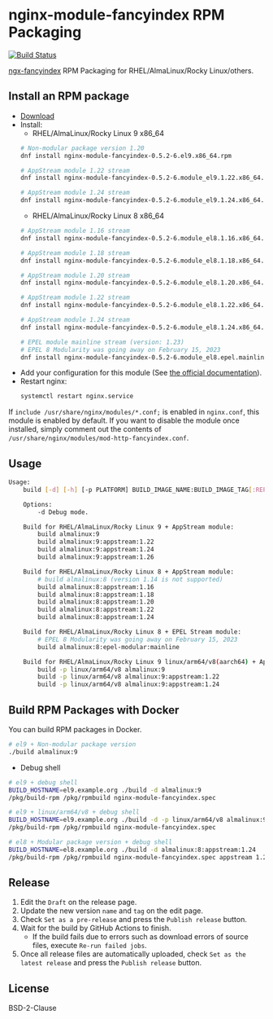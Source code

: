 # nginx-module-fancyindex RPM Packaging

[![Build Status](https://github.com/jfut/nginx-module-fancyindex-rpm/workflows/test/badge.svg?branch=master)](https://github.com/jfut/nginx-module-fancyindex-rpm/actions?query=workflow%3Atest)

[ngx-fancyindex](https://github.com/aperezdc/ngx-fancyindex) RPM Packaging for RHEL/AlmaLinux/Rocky Linux/others.

## Install an RPM package

- [Download](https://github.com/jfut/nginx-module-fancyindex-rpm/releases)
- Install:
    - RHEL/AlmaLinux/Rocky Linux 9 x86_64
    ```bash
    # Non-modular package version 1.20
    dnf install nginx-module-fancyindex-0.5.2-6.el9.x86_64.rpm
    
    # AppStream module 1.22 stream
    dnf install nginx-module-fancyindex-0.5.2-6.module_el9.1.22.x86_64.rpm
    
    # AppStream module 1.24 stream
    dnf install nginx-module-fancyindex-0.5.2-6.module_el9.1.24.x86_64.rpm
    ```
    - RHEL/AlmaLinux/Rocky Linux 8 x86_64
    ```bash
    # AppStream module 1.16 stream
    dnf install nginx-module-fancyindex-0.5.2-6.module_el8.1.16.x86_64.rpm
    
    # AppStream module 1.18 stream
    dnf install nginx-module-fancyindex-0.5.2-6.module_el8.1.18.x86_64.rpm
    
    # AppStream module 1.20 stream
    dnf install nginx-module-fancyindex-0.5.2-6.module_el8.1.20.x86_64.rpm
    
    # AppStream module 1.22 stream
    dnf install nginx-module-fancyindex-0.5.2-6.module_el8.1.22.x86_64.rpm
    
    # AppStream module 1.24 stream
    dnf install nginx-module-fancyindex-0.5.2-6.module_el8.1.24.x86_64.rpm
    
    # EPEL module mainline stream (version: 1.23)
    # EPEL 8 Modularity was going away on February 15, 2023
    dnf install nginx-module-fancyindex-0.5.2-6.module_el8.epel.mainline.x86_64.rpm
    ```
- Add your configuration for this module (See [the official documentation](https://github.com/aperezdc/ngx-fancyindex)).
- Restart nginx:
    ```bash
    systemctl restart nginx.service
    ```

If `include /usr/share/nginx/modules/*.conf;` is enabled in `nginx.conf`, this module is enabled by default. If you want to disable the module once installed, simply comment out the contents of `/usr/share/nginx/modules/mod-http-fancyindex.conf`.

## Usage

```bash
Usage:
    build [-d] [-h] [-p PLATFORM] BUILD_IMAGE_NAME:BUILD_IMAGE_TAG[:REPOSITORY][:MODULE_VERSION]

    Options:
        -d Debug mode.

    Build for RHEL/AlmaLinux/Rocky Linux 9 + AppStream module:
        build almalinux:9
        build almalinux:9:appstream:1.22
        build almalinux:9:appstream:1.24
        build almalinux:9:appstream:1.26

    Build for RHEL/AlmaLinux/Rocky Linux 8 + AppStream module:
        # build almalinux:8 (version 1.14 is not supported)
        build almalinux:8:appstream:1.16
        build almalinux:8:appstream:1.18
        build almalinux:8:appstream:1.20
        build almalinux:8:appstream:1.22
        build almalinux:8:appstream:1.24

    Build for RHEL/AlmaLinux/Rocky Linux 8 + EPEL Stream module:
        # EPEL 8 Modularity was going away on February 15, 2023
        build almalinux:8:epel-modular:mainline

    Build for RHEL/AlmaLinux/Rocky Linux 9 linux/arm64/v8(aarch64) + AppStream module:
        build -p linux/arm64/v8 almalinux:9
        build -p linux/arm64/v8 almalinux:9:appstream:1.22
        build -p linux/arm64/v8 almalinux:9:appstream:1.24
```

## Build RPM Packages with Docker

You can build RPM packages in Docker.

```bash
# el9 + Non-modular package version
./build almalinux:9
```

- Debug shell

```bash
# el9 + debug shell
BUILD_HOSTNAME=el9.example.org ./build -d almalinux:9
/pkg/build-rpm /pkg/rpmbuild nginx-module-fancyindex.spec

# el9 + linux/arm64/v8 + debug shell
BUILD_HOSTNAME=el9.example.org ./build -d -p linux/arm64/v8 almalinux:9
/pkg/build-rpm /pkg/rpmbuild nginx-module-fancyindex.spec

# el8 + Modular package version + debug shell
BUILD_HOSTNAME=el8.example.org ./build -d almalinux:8:appstream:1.24
/pkg/build-rpm /pkg/rpmbuild nginx-module-fancyindex.spec appstream 1.24
```

## Release

1. Edit the `Draft` on the release page.
2. Update the new version `name` and `tag` on the edit page.
3. Check `Set as a pre-release` and press the `Publish release` button.
4. Wait for the build by GitHub Actions to finish.
    - If the build fails due to errors such as download errors of source files, execute `Re-run failed jobs`.
5. Once all release files are automatically uploaded, check `Set as the latest release` and press the `Publish release` button.

## License

BSD-2-Clause
